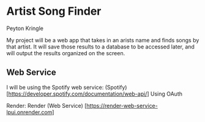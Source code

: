 # Artist Song Finder

Peyton Kringle

My project will be a web app that takes in an arists name and finds songs by that artist. It will save those results to a database to be accessed later, and will output the results organized on the screen.

## Web Service

I will be using the Spotify web service: (Spotify) [https://developer.spotify.com/documentation/web-api/] Using OAuth

Render: Render (Web Service) [https://render-web-service-lpui.onrender.com]
